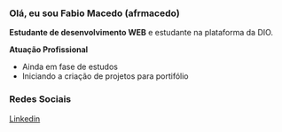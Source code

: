 ### Olá, eu sou Fabio Macedo (afrmacedo)

**Estudante de desenvolvimento WEB** e estudante na plataforma da DIO.

**Atuação Profissional**
- Ainda em fase de estudos
- Iniciando a criação de projetos para portifólio

### Redes Sociais

[Linkedin](https://www.linkedin.com/in/fabio-macedo-96b95a244/)
